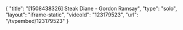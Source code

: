 {
    "title": "[1508438326] Steak Diane - Gordon Ramsay",
    "type": "solo",
    "layout": "iframe-static",
    "videoId": "123179523",
    "url": "\/tvpembed\/123179523"
}
